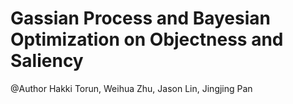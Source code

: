 # Gassian Process and Bayesian Optimization on Objectness and Saliency
@Author Hakki Torun, Weihua Zhu, Jason Lin, Jingjing Pan
